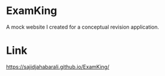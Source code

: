 # ExamKing
A mock website I created for a conceptual revision application.

# Link
https://sajidjahabarali.github.io/ExamKing/
